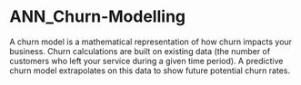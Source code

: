 # ANN_Churn-Modelling
A churn model is a mathematical representation of how churn impacts your business. Churn calculations are built on existing data (the number of customers who left your service during a given time period). A predictive churn model extrapolates on this data to show future potential churn rates.
